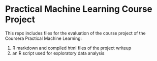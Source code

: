 # Practical Machine Learning Course Project
This repo includes files for the evaluation of the course project of the Coursera Practical Machine Learning:  
1. R markdown and compiled html files of the project writeup  
2. an R script used for exploratory data analysis  
 
